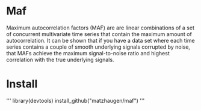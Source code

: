 # Maf 

Maximum autocorrelation factors (MAF) are are linear combinations of a set of concurrent multivariate time series that contain the maximum amount of autocorrelation. It can be shown that if you have a data set where each time series contains a couple of smooth underlying signals corrupted by noise, that MAFs achieve the maximum signal-to-noise ratio and highest correlation with the true underlying signals.

# Install

'''
library(devtools)
install_github("matzhaugen/maf")
'''